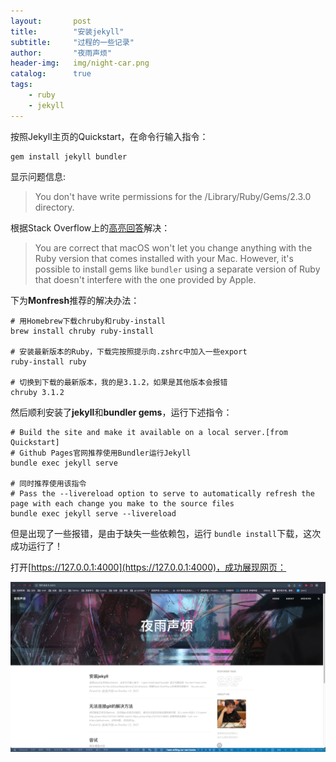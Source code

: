 ```yaml
---
layout:       post
title:        "安装jekyll"
subtitle:     "过程的一些记录"
author:       "夜雨声烦"
header-img:   img/night-car.png
catalog:      true
tags:
    - ruby
    - jekyll
---
```

按照Jekyll主页的Quickstart，在命令行输入指令：

```shell
gem install jekyll bundler
```

显示问题信息:

> You don't have write permissions for the /Library/Ruby/Gems/2.3.0 directory.

根据Stack Overflow上的[高亮回答](https://stackoverflow.com/questions/51126403/you-dont-have-write-permissions-for-the-library-ruby-gems-2-3-0-directory-ma "monfresh")解决：

> You are correct that macOS won't let you change anything with the Ruby version that comes installed with your Mac. However, it's possible to install gems like `bundler` using a separate version of Ruby that doesn't interfere with the one provided by Apple.

下为**Monfresh**推荐的解决办法：

```shell
# 用Homebrew下载chruby和ruby-install
brew install chruby ruby-install

# 安装最新版本的Ruby，下载完按照提示向.zshrc中加入一些export
ruby-install ruby

# 切换到下载的最新版本，我的是3.1.2，如果是其他版本会报错
chruby 3.1.2
```

然后顺利安装了**jekyll**和**bundler gems**，运行下述指令：

```shell
# Build the site and make it available on a local server.[from Quickstart]
# Github Pages官网推荐使用Bundler运行Jekyll
bundle exec jekyll serve

# 同时推荐使用该指令
# Pass the --livereload option to serve to automatically refresh the page with each change you make to the source files
bundle exec jekyll serve --livereload
```

但是出现了一些报错，是由于缺失一些依赖包，运行 `bundle install`下载，这次成功运行了！

打开[https://127.0.0.1:4000](https://127.0.0.1:4000)，成功展现网页：

![](/img/截屏2022-10-13%2014.26.02.png)



